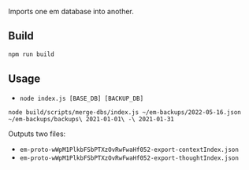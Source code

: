Imports one em database into another.

## Build

```sh
npm run build
```

## Usage

- `node index.js [BASE_DB] [BACKUP_DB]`

```
node build/scripts/merge-dbs/index.js ~/em-backups/2022-05-16.json  ~/em-backups/backups\ 2021-01-01\ -\ 2021-01-31
```

Outputs two files:

- `em-proto-wWpM1PlkbFSbPTXzOvRwFwaHf052-export-contextIndex.json`
- `em-proto-wWpM1PlkbFSbPTXzOvRwFwaHf052-export-thoughtIndex.json`
